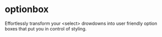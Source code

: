 # optionbox
Effortlessly transform your &lt;select> drowdowns into user friendly option boxes that put you in control of styling.
